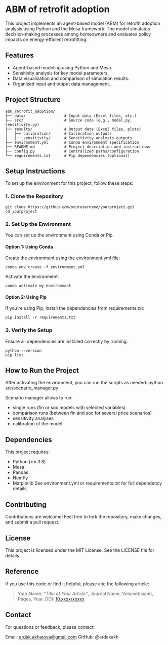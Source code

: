 # ABM of retrofit adoption
This project implements an agent-based model (ABM) for retrofit adoption analysis using Python and the Mesa framework. The model simulates decision-making processes among homeowners and evaluates policy impacts on energy-efficient retrofitting. 

## Features
- Agent-based modeling using Python and Mesa.
- Sensitivity analysis for key model parameters.
- Data visualization and comparison of simulation results.
- Organized input and output data management.

## Project Structure
```
abm_retrofit_adoption/
├── data/                 # Input data (Excel files, etc.)
├── src/                  # Source code (e.g., model.py, sensitivity.py)
├── results/              # Output data (Excel files, plots)
│   ├── calibration/      # Calibration outputs
│   ├── sensitivity/      # Sensitivity analysis outputs
├── environment.yml       # Conda environment specification
├── README.md             # Project description and instructions
├── config.py             # Centralized paths/configuration
└── requirements.txt      # Pip dependencies (optional)
```

## Setup Instructions

To set up the environment for this project, follow these steps:

### 1. Clone the Repository
```
git clone https://github.com/yourusername/yourproject.git
cd yourproject
```

### 2. Set Up the Environment
You can set up the environment using Conda or Pip.

#### Option 1: Using Conda
Create the environment using the environment.yml file:
```
conda env create -f environment.yml
```

Activate the environment:
```
conda activate my_environment
```

#### Option 2: Using Pip
If you're using Pip, install the dependencies from requirements.txt:
```
pip install -r requirements.txt
```

### 3. Verify the Setup
Ensure all dependencies are installed correctly by running:
```
python --version
pip list
```

## How to Run the Project

After activating the environment, you can run the scripts as needed:
python src/scenario_manager.py

Scenario manager allows to run:
- single runs (fin or soc models with selected variables)
- comparison runs (between fin and soc for several price scenarios)
- sensitivity analyses
- calibration of the model

## Dependencies
This project requires: 
- Python (>= 3.8)
- Mesa
- Pandas
- NumPy
- Matplotlib
See environment.yml or requirements.txt for full dependency details.

## Contributing
Contributions are welcome! Feel free to fork the repository, make changes, and submit a pull request.

## License
This project is licensed under the MIT License. See the LICENSE file for details.

## **Reference**

If you use this code or find it helpful, please cite the following article:

> Your Name, _"Title of Your Article"_, Journal Name, Volume(Issue), Pages, Year. DOI: [10.xxxx/xxxxx](https://doi.org/10.xxxx/xxxxx)

## Contact
For questions or feedback, please contact:

Email: ardak.akhatova@gmail.com
GitHub: @ardakakh



